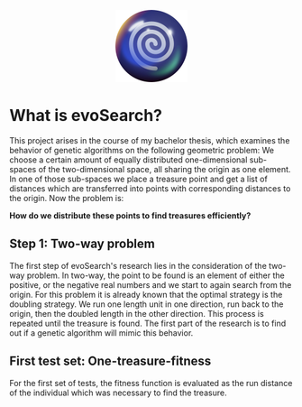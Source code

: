<p align="center">
  <img src="icon.png" width="128px">
</p>

# What is evoSearch?

This project arises in the course of my bachelor thesis, which examines the behavior of genetic algorithms on the following geometric problem: We choose a certain amount of equally distributed one-dimensional sub-spaces of the two-dimensional space, all sharing the origin as one element. In one of those sub-spaces we place a treasure point and get a list of distances which are transferred into points with corresponding distances to the origin. Now the problem is:

**How do we distribute these points to find treasures efficiently?**

## Step 1: Two-way problem

The first step of evoSearch's research lies in the consideration of the two-way problem. In two-way, the point to be found is an element of either the positive, or the negative real numbers and we start to again search from the origin. For this problem it is already known that the optimal strategy is the doubling strategy. We run one length unit in one direction, run back to the origin, then the doubled length in the other direction. This process is repeated until the treasure is found. The first part of the research is to find out if a genetic algorithm will mimic this behavior.

## First test set: One-treasure-fitness

For the first set of tests, the fitness function is evaluated as the run distance of the individual which was necessary to find the treasure.
